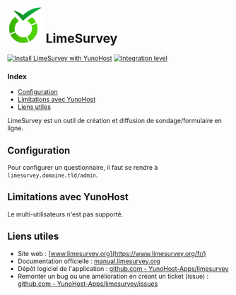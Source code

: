 # <img src="/images/limesurvey_logo.png" width="80px" alt="logo de LimeSurvey"> LimeSurvey

[![Install LimeSurvey with YunoHost](https://install-app.yunohost.org/install-with-yunohost.png)](https://install-app.yunohost.org/?app=limesurvey) [![Integration level](https://dash.yunohost.org/integration/limesurvey.svg)](https://dash.yunohost.org/appci/app/limesurvey)

### Index

- [Configuration](#configuration)
- [Limitations avec YunoHost](#limitations-avec-yunohost)
- [Liens utiles](#liens-utiles)

LimeSurvey est un outil de création et diffusion de sondage/formulaire en ligne.

## Configuration

Pour configurer un questionnaire, il faut se rendre à `limesurvey.domaine.tld/admin`.

## Limitations avec YunoHost

Le multi-utilisateurs n'est pas supporté.

## Liens utiles

 + Site web : [www.limesurvey.org](https://www.limesurvey.org/fr/)
 + Documentation officielle : [manual.limesurvey.org](https://manual.limesurvey.org/LimeSurvey_Manual/fr)
 + Dépôt logiciel de l'application : [github.com - YunoHost-Apps/limesurvey](https://github.com/YunoHost-Apps/limesurvey_ynh)
 + Remonter un bug ou une amélioration en créant un ticket (issue) : [github.com - YunoHost-Apps/limesurvey/issues](https://github.com/YunoHost-Apps/limesurvey_ynh/issues)
